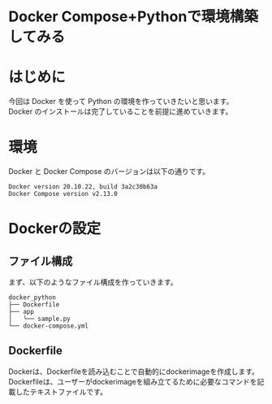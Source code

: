 # Docker Compose+Pythonで環境構築してみる

# はじめに

今回は Docker を使って Python の環境を作っていきたいと思います。  
Docker のインストールは完了していることを前提に進めていきます。

# 環境

Docker と Docker Compose のバージョンは以下の通りです。

```
Docker version 20.10.22, build 3a2c30b63a
Docker Compose version v2.13.0
```

# Dockerの設定

## ファイル構成
まず、以下のようなファイル構成を作っていきます。
```
docker_python
├── Dockerfile
├── app
│   └── sample.py
└── docker-compose.yml
```

## Dockerfile
Dockerは、Dockerfileを読み込むことで自動的にdockerimageを作成します。
Dockerfileは、ユーザーがdockerimageを組み立てるために必要なコマンドを記載したテキストファイルです。
